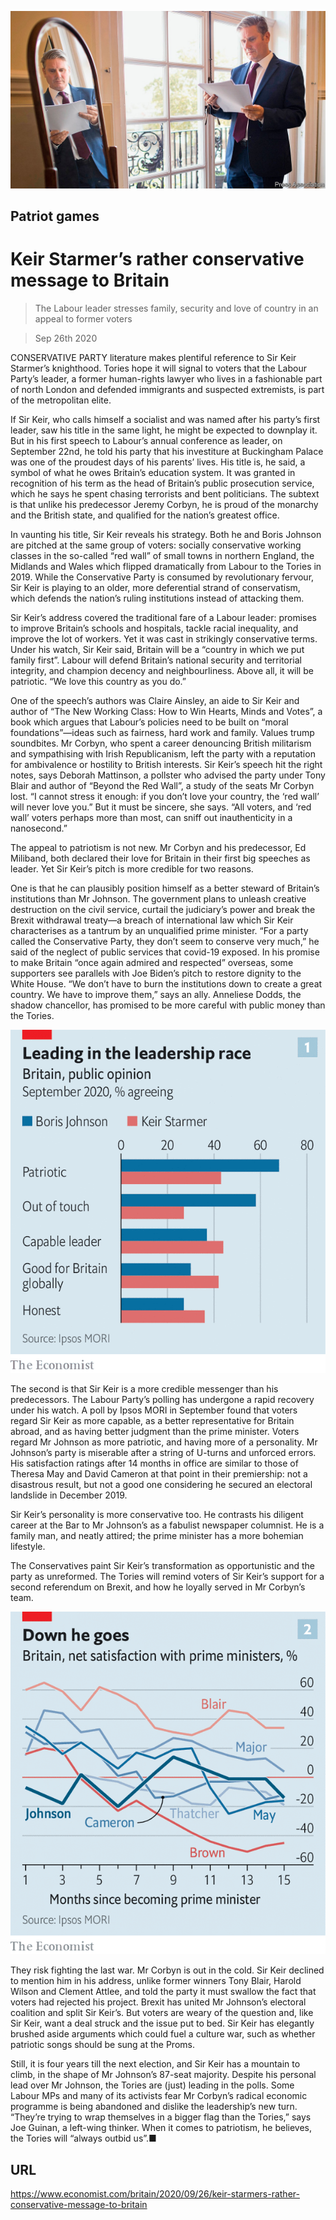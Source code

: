 ![](./images/20200926_BRP001_0.jpg)

## Patriot games

# Keir Starmer’s rather conservative message to Britain

> The Labour leader stresses family, security and love of country in an appeal to former voters

> Sep 26th 2020

CONSERVATIVE PARTY literature makes plentiful reference to Sir Keir Starmer’s knighthood. Tories hope it will signal to voters that the Labour Party’s leader, a former human-rights lawyer who lives in a fashionable part of north London and defended immigrants and suspected extremists, is part of the metropolitan elite.

If Sir Keir, who calls himself a socialist and was named after his party’s first leader, saw his title in the same light, he might be expected to downplay it. But in his first speech to Labour’s annual conference as leader, on September 22nd, he told his party that his investiture at Buckingham Palace was one of the proudest days of his parents’ lives. His title is, he said, a symbol of what he owes Britain’s education system. It was granted in recognition of his term as the head of Britain’s public prosecution service, which he says he spent chasing terrorists and bent politicians. The subtext is that unlike his predecessor Jeremy Corbyn, he is proud of the monarchy and the British state, and qualified for the nation’s greatest office.

In vaunting his title, Sir Keir reveals his strategy. Both he and Boris Johnson are pitched at the same group of voters: socially conservative working classes in the so-called “red wall” of small towns in northern England, the Midlands and Wales which flipped dramatically from Labour to the Tories in 2019. While the Conservative Party is consumed by revolutionary fervour, Sir Keir is playing to an older, more deferential strand of conservatism, which defends the nation’s ruling institutions instead of attacking them.

Sir Keir’s address covered the traditional fare of a Labour leader: promises to improve Britain’s schools and hospitals, tackle racial inequality, and improve the lot of workers. Yet it was cast in strikingly conservative terms. Under his watch, Sir Keir said, Britain will be a “country in which we put family first”. Labour will defend Britain’s national security and territorial integrity, and champion decency and neighbourliness. Above all, it will be patriotic. “We love this country as you do.”

One of the speech’s authors was Claire Ainsley, an aide to Sir Keir and author of “The New Working Class: How to Win Hearts, Minds and Votes”, a book which argues that Labour’s policies need to be built on “moral foundations”—ideas such as fairness, hard work and family. Values trump soundbites. Mr Corbyn, who spent a career denouncing British militarism and sympathising with Irish Republicanism, left the party with a reputation for ambivalence or hostility to British interests. Sir Keir’s speech hit the right notes, says Deborah Mattinson, a pollster who advised the party under Tony Blair and author of “Beyond the Red Wall”, a study of the seats Mr Corbyn lost. “I cannot stress it enough: if you don’t love your country, the ‘red wall’ will never love you.” But it must be sincere, she says. “All voters, and ‘red wall’ voters perhaps more than most, can sniff out inauthenticity in a nanosecond.”

The appeal to patriotism is not new. Mr Corbyn and his predecessor, Ed Miliband, both declared their love for Britain in their first big speeches as leader. Yet Sir Keir’s pitch is more credible for two reasons.

One is that he can plausibly position himself as a better steward of Britain’s institutions than Mr Johnson. The government plans to unleash creative destruction on the civil service, curtail the judiciary’s power and break the Brexit withdrawal treaty—a breach of international law which Sir Keir characterises as a tantrum by an unqualified prime minister. “For a party called the Conservative Party, they don’t seem to conserve very much,” he said of the neglect of public services that covid-19 exposed. In his promise to make Britain “once again admired and respected” overseas, some supporters see parallels with Joe Biden’s pitch to restore dignity to the White House. “We don’t have to burn the institutions down to create a great country. We have to improve them,” says an ally. Anneliese Dodds, the shadow chancellor, has promised to be more careful with public money than the Tories.



![](./images/20200926_BRC764.png)

The second is that Sir Keir is a more credible messenger than his predecessors. The Labour Party’s polling has undergone a rapid recovery under his watch. A poll by Ipsos MORI in September found that voters regard Sir Keir as more capable, as a better representative for Britain abroad, and as having better judgment than the prime minister. Voters regard Mr Johnson as more patriotic, and having more of a personality. Mr Johnson’s party is miserable after a string of U-turns and unforced errors. His satisfaction ratings after 14 months in office are similar to those of Theresa May and David Cameron at that point in their premiership: not a disastrous result, but not a good one considering he secured an electoral landslide in December 2019.

Sir Keir’s personality is more conservative too. He contrasts his diligent career at the Bar to Mr Johnson’s as a fabulist newspaper columnist. He is a family man, and neatly attired; the prime minister has a more bohemian lifestyle.

The Conservatives paint Sir Keir’s transformation as opportunistic and the party as unreformed. The Tories will remind voters of Sir Keir’s support for a second referendum on Brexit, and how he loyally served in Mr Corbyn’s team.



![](./images/20200926_BRC752.png)

They risk fighting the last war. Mr Corbyn is out in the cold. Sir Keir declined to mention him in his address, unlike former winners Tony Blair, Harold Wilson and Clement Attlee, and told the party it must swallow the fact that voters had rejected his project. Brexit has united Mr Johnson’s electoral coalition and split Sir Keir’s. But voters are weary of the question and, like Sir Keir, want a deal struck and the issue put to bed. Sir Keir has elegantly brushed aside arguments which could fuel a culture war, such as whether patriotic songs should be sung at the Proms.

Still, it is four years till the next election, and Sir Keir has a mountain to climb, in the shape of Mr Johnson’s 87-seat majority. Despite his personal lead over Mr Johnson, the Tories are (just) leading in the polls. Some Labour MPs and many of its activists fear Mr Corbyn’s radical economic programme is being abandoned and dislike the leadership’s new turn. “They’re trying to wrap themselves in a bigger flag than the Tories,” says Joe Guinan, a left-wing thinker. When it comes to patriotism, he believes, the Tories will “always outbid us”.■

## URL

https://www.economist.com/britain/2020/09/26/keir-starmers-rather-conservative-message-to-britain
